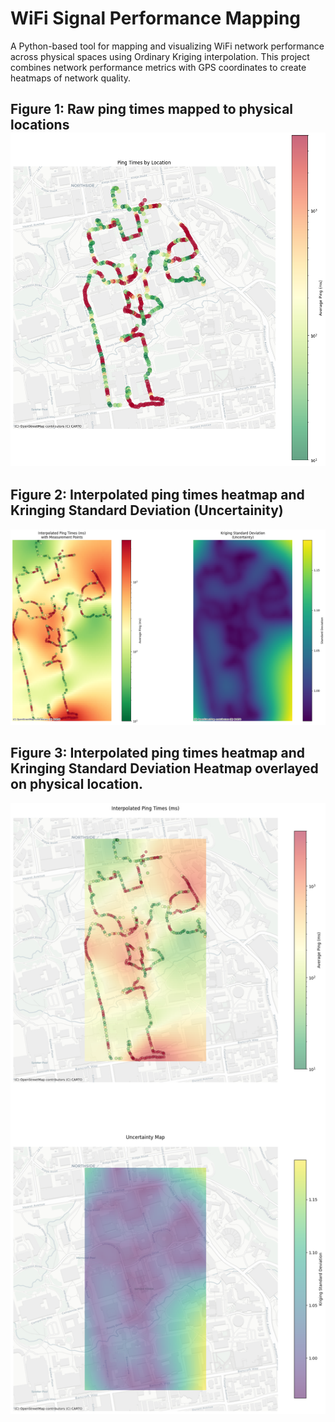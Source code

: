 # WiFi Signal Performance Mapping

A Python-based tool for mapping and visualizing WiFi network performance across physical spaces using Ordinary Kriging interpolation. This project combines network performance metrics with GPS coordinates to create heatmaps of network quality.


## Figure 1: Raw ping times mapped to physical locations![Ping Times by Location](figure1.png)

## Figure 2: Interpolated ping times heatmap and Kringing Standard Deviation (Uncertainity)
![Interpolated Ping Times || Kringing SD Map](figure2.png)

## Figure 3: Interpolated ping times heatmap and Kringing Standard Deviation Heatmap overlayed on physical location.
![Overlayed Ping Times and Signal Strength Heatmap](figure3.png)


